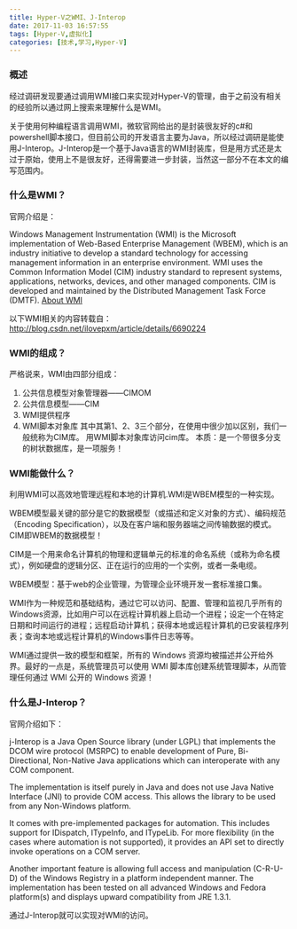 ```yaml
---
title: Hyper-V之WMI、J-Interop
date: 2017-11-03 16:57:55
tags: [Hyper-V,虚拟化]
categories: [技术,学习,Hyper-V]
---
```


### 概述

经过调研发现要通过调用WMI接口来实现对Hyper-V的管理，由于之前没有相关的经验所以通过网上搜索来理解什么是WMI。

关于使用何种编程语言调用WMI，微软官网给出的是封装很友好的c#和powershell脚本接口，但目前公司的开发语言主要为Java，所以经过调研是能使用J-Interop。J-Interop是一个基于Java语言的WMI封装库，但是用方式还是太过于原始，使用上不是很友好，还得需要进一步封装，当然这一部分不在本文的编写范围内。

### 什么是WMI？

官网介绍是：

Windows Management Instrumentation (WMI) is the Microsoft implementation of Web-Based Enterprise Management (WBEM), which is an industry initiative to develop a standard technology for accessing management information in an enterprise environment. WMI uses the Common Information Model (CIM) industry standard to represent systems, applications, networks, devices, and other managed components. CIM is developed and maintained by the Distributed Management Task Force (DMTF). [About WMI](https://msdn.microsoft.com/en-us/library/aa384642(v=vs.85).aspx)

以下WMI相关的内容转载自：<http://blog.csdn.net/ilovepxm/article/details/6690224>

<!--more-->

### WMI的组成？

严格说来，WMI由四部分组成：

1. 公共信息模型对象管理器——CIMOM
2. 公共信息模型——CIM
3. WMI提供程序
4. WMI脚本对象库
   其中其第1、2、3三个部分，在使用中很少加以区别，我们一般统称为CIM库。
   用WMI脚本对象库访问cim库。
   本质：是一个带很多分支的树状数据库，是一项服务！

### WMI能做什么？

利用WMI可以高效地管理远程和本地的计算机.WMI是WBEM模型的一种实现。

WBEM模型最关键的部分是它的数据模型（或描述和定义对象的方式）、编码规范（Encoding Specification），以及在客户端和服务器端之间传输数据的模式。
CIM即WBEM的数据模型！

CIM是一个用来命名计算机的物理和逻辑单元的标准的命名系统（或称为命名模式），例如硬盘的逻辑分区、正在运行的应用的一个实例，或者一条电缆。

WBEM模型：基于web的企业管理，为管理企业环境开发一套标准接口集。

WMI作为一种规范和基础结构，通过它可以访问、配置、管理和监视几乎所有的Windows资源，比如用户可以在远程计算机器上启动一个进程；设定一个在特定日期和时间运行的进程；远程启动计算机；获得本地或远程计算机的已安装程序列表；查询本地或远程计算机的Windows事件日志等等。

WMI通过提供一致的模型和框架，所有的 Windows 资源均被描述并公开给外界。最好的一点是，系统管理员可以使用 WMI 脚本库创建系统管理脚本，从而管理任何通过 WMI 公开的 Windows 资源！

### 什么是J-Interop？

官网介绍如下：

j-Interop is a Java Open Source library (under LGPL) that implements the DCOM wire protocol (MSRPC) to enable development of Pure, Bi-Directional, Non-Native Java applications which can interoperate with any COM component.

The implementation is itself purely in Java and does not use Java Native Interface (JNI) to provide COM access. This allows the library to be used from any Non-Windows platform.

It comes with pre-implemented packages for automation. This includes support for IDispatch, ITypeInfo, and ITypeLib. For more flexibility (in the cases where automation is not supported), it provides an API set to directly invoke operations on a COM server.

Another important feature is allowing full access and manipulation (C-R-U-D) of the Windows Registry in a platform independent manner.
The implementation has been tested on all advanced Windows and Fedora platform(s) and displays upward compatibility from JRE 1.3.1.

通过J-Interop就可以实现对WMI的访问。